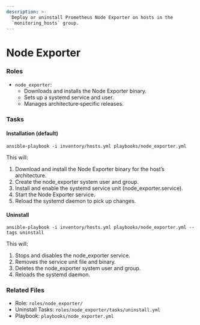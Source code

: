 ```yaml
---
description: >-
  Deploy or uninstall Prometheus Node Exporter on hosts in the
  `monitoring_hosts` group.
---
```


# Node Exporter

### Roles

* &#x20;`node_exporter`: &#x20;
  * Downloads and installs the Node Exporter binary. &#x20;
  * Sets up a systemd service and user. &#x20;
  * Manages architecture‐specific releases.

### Tasks

#### Installation (default)

```
ansible-playbook -i inventory/hosts.yml playbooks/node_exporter.yml
```

This will:

1. Download and install the Node Exporter binary for the host’s architecture.
2. Create the node\_exporter system user and group.
3. Install and enable the systemd service unit (node\_exporter.service).
4. Start the Node Exporter service.
5. Reload the systemd daemon to pick up changes.

#### Uninstall

```
ansible-playbook -i inventory/hosts.yml playbooks/node_exporter.yml --tags uninstall
```

This will:

1. Stops and disables the node\_exporter service.
2. Removes the service unit file and binary.
3. Deletes the node\_exporter system user and group.
4. Reloads the systemd daemon.

### Related Files

* Role: `roles/node_exporter/`
* Uninstall Tasks: `roles/node_exporter/tasks/uninstall.yml`
* Playbook: `playbooks/node_exporter.yml`
